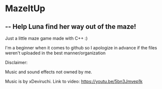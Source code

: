 # MazeItUp
--
Help Luna find her way out of the maze!
----
Just a little maze game made with C++ :)

I'm a beginner when it comes to github so I apologize in advance if the files weren't uploaded in the best manner/organization


Disclaimer:

Music and sound effects not owned by me.

Music is by xDeviruchi. Link to video:
https://youtu.be/5bn3Jmvep1k
